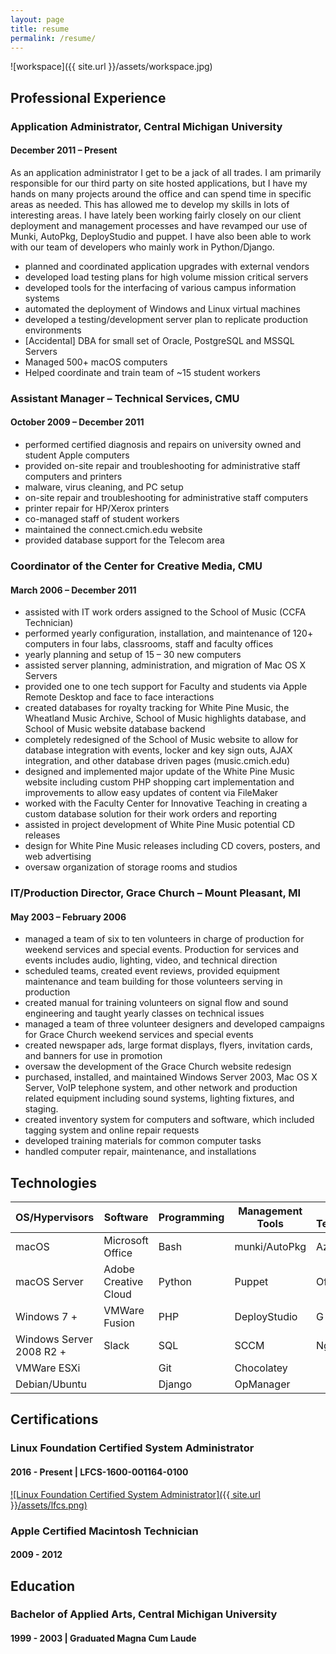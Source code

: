 ```yaml
---
layout: page
title: resume
permalink: /resume/
---
```


![workspace]({{ site.url }}/assets/workspace.jpg)

## Professional Experience

### Application Administrator, Central Michigan University

#### December 2011 – Present

As an application administrator I get to be a jack of all trades. I am primarily
responsible for our third party on site hosted applications, but I have my hands
on many projects around the office and can spend time in specific areas as needed.
This has allowed me to develop my skills in lots of interesting areas. I have
lately been working fairly closely on our client deployment and management processes
and have revamped our use of Munki, AutoPkg, DeployStudio and puppet.
I have also been able to work with our team of developers who mainly work in
Python/Django.

- planned and coordinated application upgrades with external vendors
- developed load testing plans for high volume mission critical servers
- developed tools for the interfacing of various campus information systems
- automated the deployment of Windows and Linux virtual machines
- developed a testing/development server plan to replicate production environments
- [Accidental] DBA for small set of Oracle, PostgreSQL and MSSQL Servers
- Managed 500+ macOS computers
- Helped coordinate and train team of ~15 student workers

### Assistant Manager – Technical Services, CMU

#### October 2009 – December 2011
- performed certified diagnosis and repairs on university owned and student Apple computers
- provided on-site repair and troubleshooting for administrative staff computers and printers
- malware, virus cleaning, and PC setup
- on-site repair and troubleshooting for administrative staff computers
- printer repair for HP/Xerox printers
- co-managed staff of student workers
- maintained the connect.cmich.edu website
- provided database support for the Telecom area

### Coordinator of the Center for Creative Media, CMU

#### March 2006 – December 2011

- assisted with IT work orders assigned to the School of Music (CCFA Technician)
- performed yearly configuration, installation, and maintenance of 120+ computers in four labs, classrooms, staff and faculty offices
- yearly planning and setup of 15 – 30 new computers
- assisted server planning, administration, and migration of Mac OS X Servers
- provided one to one tech support for Faculty and students via Apple Remote Desktop and face to face interactions
- created databases for royalty tracking for White Pine Music, the Wheatland Music Archive, School of Music highlights database, and School of Music website database backend
- completely redesigned of the School of Music website to allow for database integration with events, locker and key sign outs, AJAX integration, and other database driven pages (music.cmich.edu)
- designed and implemented major update of the White Pine Music website including custom PHP shopping cart implementation and improvements to allow easy updates of content via FileMaker
- worked with the Faculty Center for Innovative Teaching in creating a custom database solution for their work orders and reporting
- assisted in project development of White Pine Music potential CD releases
- design for White Pine Music releases including CD covers, posters, and web advertising
- oversaw organization of storage rooms and studios

### IT/Production Director, Grace Church – Mount Pleasant, MI

#### May 2003 – February 2006
- managed a team of six to ten volunteers in charge of production for weekend services and special events. Production for services and events includes audio, lighting, video, and technical direction
- scheduled teams, created event reviews, provided equipment maintenance and team building for those volunteers serving in production
- created manual for training volunteers on signal flow and sound engineering and taught yearly classes on technical issues
- managed a team of three volunteer designers and developed campaigns for Grace Church weekend services and special events
- created newspaper ads, large format displays, flyers, invitation cards, and banners for use in promotion
- oversaw the development of the Grace Church website redesign
- purchased, installed, and maintained Windows Server 2003, Mac OS X Server, VoIP telephone system, and other network and production related equipment including sound systems, lighting fixtures, and staging.
- created inventory system for computers and software, which included tagging system and online repair requests
- developed training materials for common computer tasks
- handled computer repair, maintenance, and installations

## Technologies

| OS/Hypervisors           | Software             | Programming | Management Tools | Web Technologies |
|--------------------------|----------------------|-------------|------------------|------------------|
| macOS                    | Microsoft Office     | Bash        | munki/AutoPkg    | Azure            |
| macOS Server             | Adobe Creative Cloud | Python      | Puppet           | Office 365       |
| Windows 7 +              | VMWare Fusion        | PHP         | DeployStudio     | G Suite          |
| Windows Server 2008 R2 + | Slack                | SQL         | SCCM             | Nginx            |
| VMWare ESXi              |                      | Git         | Chocolatey       |                  |
| Debian/Ubuntu            |                      | Django      | OpManager        |                  |

## Certifications

### Linux Foundation Certified System Administrator

#### 2016 - Present | LFCS-1600-001164-0100

[![Linux Foundation Certified System Administrator]({{ site.url }}/assets/lfcs.png)](https://training.linuxfoundation.org/certification/verify-linux-certifications)

### Apple Certified Macintosh Technician

#### 2009 - 2012

## Education

### Bachelor of Applied Arts, Central Michigan University

#### 1999 - 2003 | Graduated Magna Cum Laude
